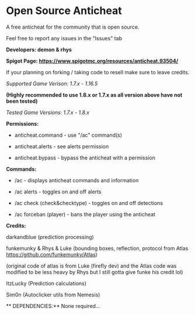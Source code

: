 # Open Source Anticheat
A free anticheat for the community that is open source.
 
Feel free to report any issues in the "Issues" tab
 
****Developers: demon & rhys****

**Spigot Page: https://www.spigotmc.org/resources/anticheat.93504/**

If your planning on forking / taking code to resell make sure to leave credits.


*Supported Game Verison: 1.7.x - 1.16.5* 

**(Highly recommended to use 1.8.x or 1.7.x as all version above have not been tested)**

*Tested Game Versions: 1.7.x - 1.8.x*


**Permissions:**

* anticheat.command - use "/ac" command(s)

* anticheat.alerts - see alerts permission

* anticheat.bypass - bypass the anticheat with a permission

**Commands:**

* /ac - displays anticheat commands and information

* /ac alerts - toggles on and off alerts

* /ac check (check&checktype) - toggles on and off detections

* /ac forceban (player) - bans the player using the anticheat



**Credits:**

darkandblue (prediction processing)

funkemunky & Rhys & Luke (bounding boxes, reflection, protocol from Atlas https://github.com/funkemunky/Atlas) 

(original code of atlas is from Luke (firefly dev) and the Atlas code was modified to be less heavy by Rhys but I still gotta give funke his credit lol)

ItzLucky (Prediction calculations)

Sim0n (Autoclicker utils from Nemesis)

**
DEPENDENCIES:**
None required...
